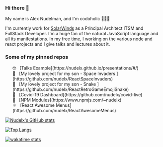 ### Hi there 👋

<div>My name is Alex Nudelman, and I'm codoholic 👨🏻‍💻</div>

I'm currently work for [SolarWinds](https://www.solarwinds.com) as a Principal Architect ITSM and FullStack Developer.
I'm a huge fan of the natural JavaScript language and all its manifestations.
In my free time, I working on the various node and react projects and I give talks and lectures about it. 
<p></p>

<div>
<h3>Some of my pinned repos</h3>
<ul class="custom" style="list-style:none">
 <li> 🤓 &nbsp; [Talks Example](https://nudelx.github.io/presentations/#/)</li>
 <li> 👾 &nbsp; [My lovely project for my son - Space Invaders ](https://github.com/nudelx/ReactSpaceInvaders)</li>
 <li> 👾 &nbsp; [My lovely project for my son - Snake ](https://github.com/nudelx/ReactRetroGameEmojiSnake)</li>
 <li> 🦠 &nbsp; [Covid-19 Dashboard](https://github.com/nudelx/covid-live)</li>
 <li> 💢 &nbsp; [NPM Modules](https://www.npmjs.com/~nudelx)</li>
 <li> ⚛️ &nbsp; [React Awesome Menus](https://github.com/nudelx/ReactAwesomeMenus)</li>
 </ul>
</div>




[![Nudelx's GitHub stats](https://github-readme-stats.vercel.app/api?username=nudelx&count_private=true&show_icons=true&include_all_commits=true&show_owner=true)](https://github.com/anuraghazra/github-readme-stats)


[![Top Langs](https://github-readme-stats.vercel.app/api/top-langs/?username=nudelx&hide=html&langs_count=10&layout=compact)](https://github.com/anuraghazra/github-readme-stats)

[![wakatime stats](https://github-readme-stats.vercel.app/api/wakatime?username=nudelx)](https://github.com/anuraghazra/github-readme-stats)
<!--
**nudelx/nudelx** is a ✨ _special_ ✨ repository because its `README.md` (this file) appears on your GitHub profile.




Here are some ideas to get you started:

- 🔭 I'm currently working on ...
- 🌱 I'm currently learning ...
- 👯 I'm looking to collaborate on ...
- 🤔 I'm looking for help with ...
- 💬 Ask me about ...
- 📫 How to reach me: ...
- 😄 Pronouns: ...
- ⚡ Fun fact: ...
-->
